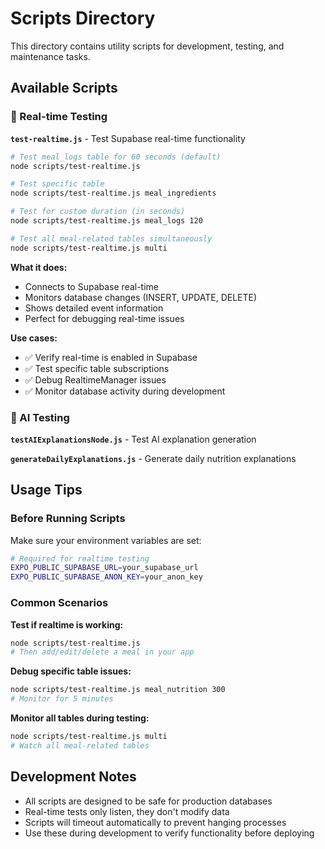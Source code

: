# Scripts Directory

This directory contains utility scripts for development, testing, and maintenance tasks.

## Available Scripts

### 🔄 Real-time Testing

**`test-realtime.js`** - Test Supabase real-time functionality

```bash
# Test meal_logs table for 60 seconds (default)
node scripts/test-realtime.js

# Test specific table
node scripts/test-realtime.js meal_ingredients

# Test for custom duration (in seconds)
node scripts/test-realtime.js meal_logs 120

# Test all meal-related tables simultaneously
node scripts/test-realtime.js multi
```

**What it does:**

-   Connects to Supabase real-time
-   Monitors database changes (INSERT, UPDATE, DELETE)
-   Shows detailed event information
-   Perfect for debugging real-time issues

**Use cases:**

-   ✅ Verify real-time is enabled in Supabase
-   ✅ Test specific table subscriptions
-   ✅ Debug RealtimeManager issues
-   ✅ Monitor database activity during development

### 🤖 AI Testing

**`testAIExplanationsNode.js`** - Test AI explanation generation

**`generateDailyExplanations.js`** - Generate daily nutrition explanations

## Usage Tips

### Before Running Scripts

Make sure your environment variables are set:

```bash
# Required for realtime testing
EXPO_PUBLIC_SUPABASE_URL=your_supabase_url
EXPO_PUBLIC_SUPABASE_ANON_KEY=your_anon_key
```

### Common Scenarios

**Test if realtime is working:**

```bash
node scripts/test-realtime.js
# Then add/edit/delete a meal in your app
```

**Debug specific table issues:**

```bash
node scripts/test-realtime.js meal_nutrition 300
# Monitor for 5 minutes
```

**Monitor all tables during testing:**

```bash
node scripts/test-realtime.js multi
# Watch all meal-related tables
```

## Development Notes

-   All scripts are designed to be safe for production databases
-   Real-time tests only listen, they don't modify data
-   Scripts will timeout automatically to prevent hanging processes
-   Use these during development to verify functionality before deploying
